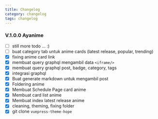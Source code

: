 ```yaml
---
title: Changelog
category: changelog
tags: changelog
---
```


### V.1.0.0 Ayanime

- [ ] still more todo ... :)
- [ ] buat category tab untuk anime cards (latest release, popular, trending)
- [x] fixing anime card link
- [x] membuat query graphql mengambil data `<iframe/>`
- [x] membuat query graphql post, badge, category, tags
- [x] integrasi graphql
- [x] Buat generate markdown untuk mengambil post
- [x] Foldering anime
- [x] Membuat Schedule Page card anime
- [x] Membuat card list anime
- [x] Membuat index latest release anime
- [x] cleaning, theming, fixing folder
- [x] git clone `vuepress-theme-hope`